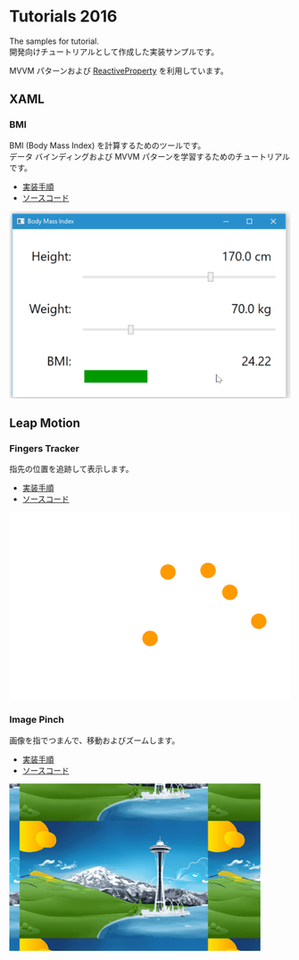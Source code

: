 # Tutorials 2016

The samples for tutorial.  
開発向けチュートリアルとして作成した実装サンプルです。

MVVM パターンおよび [ReactiveProperty](https://github.com/runceel/ReactiveProperty) を利用しています。

## XAML
### BMI
BMI (Body Mass Index) を計算するためのツールです。  
データ バインディングおよび MVVM パターンを学習するためのチュートリアルです。
- [実装手順](https://github.com/sakapon/Tutorials-2016/wiki/XAML-BMI)
- [ソースコード](XAML/Bmi)

![BMI](Images/XAML/BmiWpf.gif)

## Leap Motion
### Fingers Tracker
指先の位置を追跡して表示します。  
- [実装手順](https://github.com/sakapon/Tutorials-2016/wiki/Leap-Fingers-Tracker)
- [ソースコード](Leap-v2/LeapTutorials/FingersTrackerLeap)

![Fingers Tracker](Images/Leap-v2/FingersTrackerLeap.gif)

### Image Pinch
画像を指でつまんで、移動およびズームします。  
- [実装手順](https://github.com/sakapon/Tutorials-2016/wiki/Leap-Image-Pinch)
- [ソースコード](Leap-v2/LeapTutorials/ImagePinchLeap)

![Image Pinch](Images/Leap-v2/ImagePinchLeap.gif)
